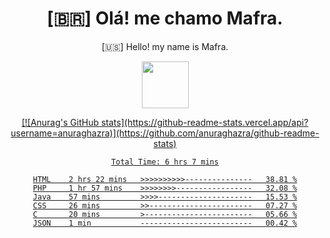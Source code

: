 
<!--Titulo-->           
<h1 align="center">
 [🇧🇷] Olá! me chamo Mafra.
</h1>
<p align="center">
 [🇺🇸] Hello! my name is Mafra.
</p>
<p align="center">
<img src="https://media3.giphy.com/media/hu9xj9UtxpoY3oytsh/giphy.gif?cid=ecf05e47xx6fyhk8nnij7i7v1wr8yoij8jabs4xuww5k8apm&rid=giphy.gif&ct=s" width="75" height="75"/>
</p>

<!--<pre>
    
</pre>-->

<div align="center">
  <a href="https://github.com/MafraLP">
[![Anurag's GitHub stats](https://github-readme-stats.vercel.app/api?username=anuraghazra)](https://github.com/anuraghazra/github-readme-stats)
<!--START_SECTION:waka-->

```text
Total Time: 6 hrs 7 mins

HTML    2 hrs 22 mins   >>>>>>>>>>---------------   38.81 %
PHP     1 hr 57 mins    >>>>>>>>-----------------   32.08 %
Java    57 mins         >>>>---------------------   15.53 %
CSS     26 mins         >>-----------------------   07.27 %
C       20 mins         >------------------------   05.66 %
JSON    1 min           -------------------------   00.42 %
```

<!--END_SECTION:waka-->




